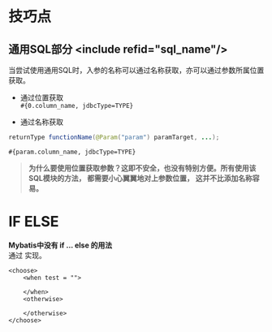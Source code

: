 # 技巧点
## 通用SQL部分 \<include refid="sql_name"/\>
当尝试使用通用SQL时，入参的名称可以通过名称获取，亦可以通过参数所属位置获取。  
- 通过位置获取  
```#{0.column_name, jdbcType=TYPE}```  

- 通过名称获取  
``` JAVA
returnType functionName(@Param("param") paramTarget, ...);
```
```#{param.column_name, jdbcType=TYPE}```

> **为什么要使用位置获取参数？这即不安全，也没有特别方便。所有使用该SQL模块的方法， 都需要小心翼翼地对上参数位置， 这并不比添加名称容易。**


# IF ELSE
**Mybatis中没有 if ... else 的用法**  
通过<choose/> <when/> <otherwish/> 实现。  
``` Mybatis
<choose>
    <when test = "">

    </when>
    <otherwise>

    </otherwise>
</choose>
```
